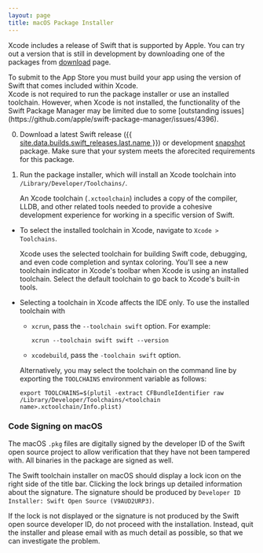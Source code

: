 ```yaml
---
layout: page
title: macOS Package Installer
---
```


Xcode includes a release of Swift that is supported by Apple.
You can try out a version that is still in development
by downloading one of the packages from [download](/install/macos) page.

<div class="warning" markdown="1">
To submit to the App Store you must build your app using the version of Swift that comes included within Xcode.
</div>

<div class="warning" markdown="1">
Xcode is not required to run the package installer or use an installed
toolchain. However, when Xcode is not installed, the functionality of the Swift
Package Manager may be limited due to some [outstanding issues](https://github.com/apple/swift-package-manager/issues/4396).
</div>

0. Download a latest Swift release
   ([{{ site.data.builds.swift_releases.last.name }}](/install/macos))
   or development [snapshot](/install/macos/#development-snapshots) package.
   Make sure that your system meets the aforecited requirements for
   this package.

0. Run the package installer,
   which will install an Xcode toolchain into
   `/Library/Developer/Toolchains/`.

   An Xcode toolchain (`.xctoolchain`) includes a copy of the compiler, LLDB,
   and other related tools needed to provide a cohesive development experience
   for working in a specific version of Swift.

* To select the installed toolchain in Xcode, navigate to `Xcode > Toolchains`.

  Xcode uses the selected toolchain for building Swift code, debugging, and
  even code completion and syntax coloring. You'll see a new toolchain
  indicator in Xcode's toolbar when Xcode is using an installed toolchain.
  Select the default toolchain to go back to Xcode's built-in tools.

* Selecting a toolchain in Xcode affects the IDE only. To use the installed
  toolchain with
  * `xcrun`, pass the `--toolchain swift` option. For example:

    ~~~ shell
    xcrun --toolchain swift swift --version
    ~~~

  * `xcodebuild`, pass the `-toolchain swift` option.

  Alternatively, you may select the toolchain on the command line by exporting
  the `TOOLCHAINS` environment variable as follows:

  ~~~ shell
  export TOOLCHAINS=$(plutil -extract CFBundleIdentifier raw /Library/Developer/Toolchains/<toolchain name>.xctoolchain/Info.plist)
  ~~~


### Code Signing on macOS

The macOS `.pkg` files are digitally signed
by the developer ID of the Swift open source project
to allow verification that they have not been tampered with.
All binaries in the package are signed as well.

The Swift toolchain installer on macOS
should display a lock icon on the right side of the title bar.
Clicking the lock brings up detailed information about the signature.
The signature should be produced by
`Developer ID Installer: Swift Open Source (V9AUD2URP3)`.

<div class="warning" markdown="1">
  If the lock is not displayed
  or the signature is not produced by the Swift open source developer ID,
  do not proceed with the installation.
  Instead, quit the installer
  and please email <swift-infrastructure@forums.swift.org>
  with as much detail as possible,
  so that we can investigate the problem.
</div>
